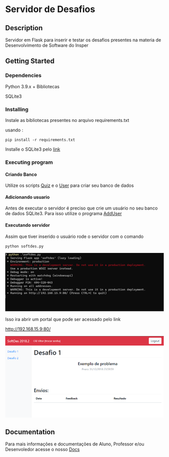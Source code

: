 # Servidor de Desafios

## Description

Servidor em Flask para inserir e testar os desafios presentes na materia de Desenvolvimento de Software do Insper

## Getting Started

### Dependencies

Python 3.9.x + Bibliotecas

SQLite3

### Installing

Instale as bibliotecas presentes no arquivo requirements.txt

usando :

```
pip install -r requirements.txt
```

Installe o SQLite3 pelo [link](https://www.sqlite.org/index.html)

### Executing program

#### Criando Banco

Utilize os scripts [Quiz](src/quiz.sql) e o [User](src/user.sql) para criar seu banco de dados

#### Adicionando usuario

Antes de executar o servidor é preciso que crie um usuário no seu banco de dados SQLite3. Para isso utilize o programa [AddUser](src/adduser.py)

#### Executando servidor

Assim que tiver inserido o usuário rode o servidor com o comando

```
python softdes.py
```

![alt text](docs/img/terminal.png?raw=true "Terminal")

Isso ira abrir um portal que pode ser acessado pelo link

http://192.168.15.9:80/

![alt text](docs/img/portal.png?raw=true "Portal")

## Documentation

Para mais informações e documentações de Aluno, Professor e/ou Desenvoledor acesse o nosso [Docs](docs)
